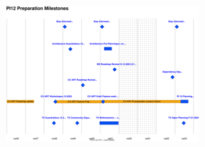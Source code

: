 
<img src="./PI12-Preparation-Timeline.drawio.svg">
             
            

              
            
